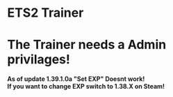 # ETS2 Trainer
# The Trainer needs a Admin privilages!

**As of update 1.39.1.0a "Set EXP" Doesnt work!**\
**If you want to change EXP switch to 1.38.X on Steam!**
